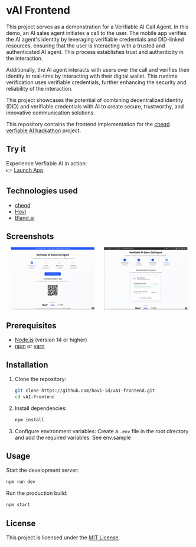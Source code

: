 # vAI Frontend

This project serves as a demonstration for a Verifiable AI Call Agent. In this demo, an AI sales agent initiates a call to the user. The mobile app verifies the AI agent's identity by leveraging verifiable credentials and DID-linked resources, ensuring that the user is interacting with a trusted and authenticated AI agent. This process establishes trust and authenticity in the interaction.

Additionally, the AI agent interacts with users over the call and verifies their identity in real-time by interacting with their digital wallet. This runtime verification uses verifiable credentials, further enhancing the security and reliability of the interaction.

This project showcases the potential of combining decentralized identity (DID) and verifiable credentials with AI to create secure, trustworthy, and innovative communication solutions.

This repository contains the frontend implementation for the [cheqd verfiable AI hackathon](https://dorahacks.io/hackathon/cheqd-verifiable-ai/) project.


## Try it
Experience Verfiable AI in action:  
👉 [Launch App](https://vai-hackathon-app.hovi.id)


## Technologies used

- [cheqd](https://cheqd.io)
- [Hovi](https://studio.hovi.id)
- [Bland.ai](https://bland.ai)


## Screenshots
<div style="display: flex; justify-content: space-around;">
    <img src="public/uploads/Screenshot_1.png" alt="Screenshot 1" style="width: 45%;"/>
    <img src="public/uploads/Screenshot_2.png" alt="Screenshot 2" style="width: 45%;"/>
</div>

## Prerequisites

- [Node.js](https://nodejs.org/) (version 14 or higher)
- [npm](https://www.npmjs.com/) or [yarn](https://yarnpkg.com/)

## Installation

1. Clone the repository:
    ```bash
    git clone https://github.com/hovi-id/vAI-frontend.git
    cd vAI-frontend
    ```

2. Install dependencies:
    ```bash
    npm install
    ```

3. Configure environment variables:
    Create a `.env` file in the root directory and add the required variables. See env.sample

## Usage

Start the development server:
```bash
npm run dev
```

Run the production build:
```bash
npm start
```

## License

This project is licensed under the [MIT License](LICENSE).